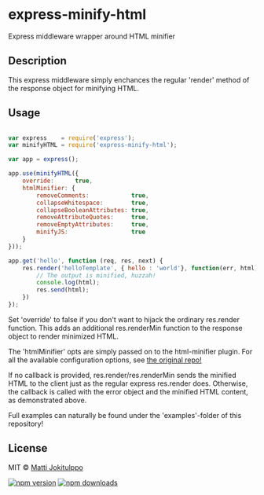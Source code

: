 # express-minify-html
Express middleware wrapper around HTML minifier

## Description

This express middleware simply enchances the regular 'render' method of the response object for minifying HTML.

## Usage

```js

var express    = require('express');
var minifyHTML = require('express-minify-html');

var app = express();

app.use(minifyHTML({
    override:      true,
    htmlMinifier: {
        removeComments:            true,
        collapseWhitespace:        true,
        collapseBooleanAttributes: true,
        removeAttributeQuotes:     true,
        removeEmptyAttributes:     true,
        minifyJS:                  true
    }
}));

app.get('hello', function (req, res, next) {
    res.render('helloTemplate', { hello : 'world'}, function(err, html) {
        // The output is minified, huzzah!
        console.log(html);
        res.send(html);
    })
});

```
Set 'override' to false if you don't want to hijack the ordinary res.render function. This adds an additional res.renderMin function to the response object to render minimized HTML. 

The 'htmlMinifier' opts are simply passed on to the html-minifier plugin. For all the available configuration options, see [the original repo!](https://github.com/kangax/html-minifier/blob/gh-pages/README.md)

If no callback is provided, res.render/res.renderMin sends the minified HTML to the client just as the regular
express res.render does. Otherwise, the callback is called with the error object and the minified HTML content, as
demonstrated above.

Full examples can naturally be found under the 'examples'-folder of this repository!

## License

MIT © [Matti Jokitulppo](http://mattij.com)

[![npm version](https://badge.fury.io/js/express-minify-html.svg)](https://badge.fury.io/js/express-minify-html)
[![npm downloads](https://img.shields.io/npm/dm/express-minify-html.svg)](https://img.shields.io/npm/dm/express-minify-html.svg)
